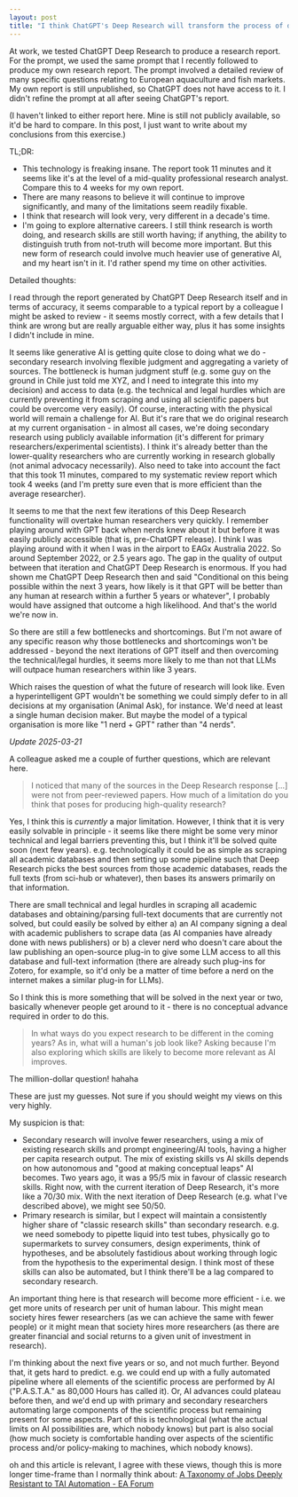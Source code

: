 ```yaml
---
layout: post
title: "I think ChatGPT's Deep Research will transform the process of doing secondary research"
---
```


At work, we tested ChatGPT Deep Research to produce a research report. For the prompt, we used the same prompt that I recently followed to produce my own research report. The prompt involved a detailed review of many specific questions relating to European aquaculture and fish markets. My own report is still unpublished, so ChatGPT does not have access to it. I didn't refine the prompt at all after seeing ChatGPT's report.  

(I haven't linked to either report here. Mine is still not publicly available, so it'd be hard to compare. In this post, I just want to write about my conclusions from this exercise.)  

TL;DR:
- This technology is freaking insane. The report took 11 minutes and it seems like it's at the level of a mid-quality professional research analyst. Compare this to 4 weeks for my own report.
- There are many reasons to believe it will continue to improve significantly, and many of the limitations seem readily fixable.
- I think that research will look very, very different in a decade's time.
- I'm going to explore alternative careers. I still think research is worth doing, and research skills are still worth having; if anything, the ability to distinguish truth from not-truth will become more important. But this new form of research could involve much heavier use of generative AI, and my heart isn't in it. I'd rather spend my time on other activities.

Detailed thoughts:

I read through the report generated by ChatGPT Deep Research itself and in terms of accuracy, it seems comparable to a typical report by a colleague I might be asked to review - it seems mostly correct, with a few details that I think are wrong but are really arguable either way, plus it has some insights I didn't include in mine.

It seems like generative AI is getting quite close to doing what we do - secondary research involving flexible judgment and aggregating a variety of sources. The bottleneck is human judgment stuff (e.g. some guy on the ground in Chile just told me XYZ, and I need to integrate this into my decision) and access to data (e.g. the technical and legal hurdles which are currently preventing it from scraping and using all scientific papers but could be overcome very easily). Of course, interacting with the physical world will remain a challenge for AI. But it's rare that we do original research at my current organisation - in almost all cases, we're doing secondary research using publicly available information (it's different for primary researchers/experimental scientists). I think it's already better than the lower-quality researchers who are currently working in research globally (not animal advocacy necessarily). Also need to take into account the fact that this took 11 minutes, compared to my systematic review report which took 4 weeks (and I'm pretty sure even that is more efficient than the average researcher).

It seems to me that the next few iterations of this Deep Research functionality will overtake human researchers very quickly. I remember playing around with GPT back when nerds knew about it but before it was easily publicly accessible (that is, pre-ChatGPT release). I think I was playing around with it when I was in the airport to EAGx Australia 2022. So around September 2022, or 2.5 years ago. The gap in the quality of output between that iteration and ChatGPT Deep Research is enormous. If you had shown me ChatGPT Deep Research then and said "Conditional on this being possible within the next 3 years, how likely is it that GPT will be better than any human at research within a further 5 years or whatever", I probably would have assigned that outcome a high likelihood. And that's the world we're now in.

So there are still a few bottlenecks and shortcomings. But I'm not aware of any specific reason why those bottlenecks and shortcomings won't be addressed - beyond the next iterations of GPT itself and then overcoming the technical/legal hurdles, it seems more likely to me than not that LLMs will outpace human researchers within like 3 years.

Which raises the question of what the future of research will look like. Even a hyperintelligent GPT wouldn't be something we could simply defer to in all decisions at my organisation (Animal Ask), for instance. We'd need at least a single human decision maker. But maybe the model of a typical organisation is more like "1 nerd + GPT" rather than "4 nerds".

*Update 2025-03-21*

A colleague asked me a couple of further questions, which are relevant here.  

> I noticed that many of the sources in the Deep Research response [...] were not from peer-reviewed papers. How much of a limitation do you think that poses for producing high-quality research?

Yes, I think this is *currently* a major limitation. However, I think that it is very easily solvable in principle - it seems like there might be some very minor technical and legal barriers preventing this, but I think it'll be solved quite soon (next few years). e.g. technologically it could be as simple as scraping all academic databases and then setting up some pipeline such that Deep Research picks the best sources from those academic databases, reads the full texts (from sci-hub or whatever), then bases its answers primarily on that information.  

There are small technical and legal hurdles in scraping all academic databases and obtaining/parsing full-text documents that are currently not solved, but could easily be solved by either a) an AI company signing a deal with academic publishers to scrape data (as AI companies have already done with news publishers) or b) a clever nerd who doesn't care about the law publishing an open-source plug-in to give some LLM access to all this database and full-text information (there are already such plug-ins for Zotero, for example, so it'd only be a matter of time before a nerd on the internet makes a similar plug-in for LLMs).  

So I think this is more something that will be solved in the next year or two, basically whenever people get around to it - there is no conceptual advance required in order to do this.  

> In what ways do you expect research to be different in the coming years? As in, what will a human's job look like? Asking because I'm also exploring which skills are likely to become more relevant as AI improves.

The million-dollar question! hahaha  

These are just my guesses. Not sure if you should weight my views on this very highly.  

My suspicion is that:  
- Secondary research will involve fewer researchers, using a mix of existing research skills and prompt engineering/AI tools, having a higher per capita research output. The mix of existing skills vs AI skills depends on how autonomous and "good at making conceptual leaps" AI becomes. Two years ago, it was a 95/5 mix in favour of classic research skills. Right now, with the current iteration of Deep Research, it's more like a 70/30 mix. With the next iteration of Deep Research (e.g. what I've described above), we might see 50/50.  
- Primary research is similar, but I expect will maintain a consistently higher share of "classic research skills" than secondary research. e.g. we need somebody to pipette liquid into test tubes, physically go to supermarkets to survey consumers, design experiments, think of hypotheses, and be absolutely fastidious about working through logic from the hypothesis to the experimental design. I think most of these skills can also be automated, but I think there'll be a lag compared to secondary research.  

An important thing here is that research will become more efficient - i.e. we get more units of research per unit of human labour. This might mean society hires fewer researchers (as we can achieve the same with fewer people) or it might mean that society hires more researchers (as there are greater financial and social returns to a given unit of investment in research).  

I'm thinking about the next five years or so, and not much further. Beyond that, it gets hard to predict. e.g. we could end up with a fully automated pipeline where all elements of the scientific process are performed by AI ("P.A.S.T.A." as 80,000 Hours has called it). Or, AI advances could plateau before then, and we'd end up with primary and secondary researchers automating large components of the scientific process but remaining present for some aspects. Part of this is technological (what the actual limits on AI possibilities are, which nobody knows) but part is also social (how much society is comfortable handing over aspects of the scientific process and/or policy-making to machines, which nobody knows).

oh and this article is relevant, I agree with these views, though this is more longer time-frame than I normally think about: [A Taxonomy of Jobs Deeply Resistant to TAI Automation - EA Forum](https://forum.effectivealtruism.org/posts/CGpXEGas2EvhPcK9J/a-taxonomy-of-jobs-deeply-resistant-to-tai-automation)
